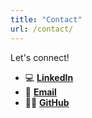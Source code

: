 ```yaml
---
title: "Contact"
url: /contact/
---
```


Let's connect!
- 💻 [**LinkedIn**](https://linkedin.com/in/andrewdeekim/)
- 📧 [**Email**](mailto:andrewdeekim@gmail.com)
- 👨‍💻 [**GitHub**](https://github.com/andrewdeekim/) 

